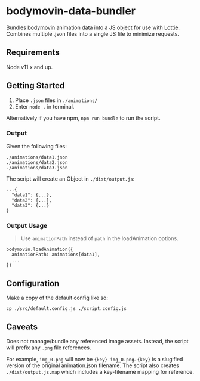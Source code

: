# bodymovin-data-bundler
Bundles [bodymovin](http://aescripts.com/bodymovin/) animation data into a JS object for use with [Lottie](https://github.com/airbnb/lottie-web). Combines multiple .json files into a single JS file to minimize requests.

## Requirements
Node v11.x and up.

## Getting Started

1. Place `.json` files in `./animations/`
2. Enter `node .` in terminal. 

Alternatively if you have npm, `npm run bundle` to run the script.

### Output

Given the following files:

```
./animations/data1.json
./animations/data2.json
./animations/data3.json
```

The script will create an Object in `./dist/output.js`:

```
...{
  "data1": {...},
  "data2": {...},
  "data3": {...}
}
```

### Output Usage

> Use `animationPath` instead of `path` in the loadAnimation options.

```
bodymovin.loadAnimation({
  animationPath: animations[data1],
  ...
})
```

## Configuration

Make a copy of the default config like so:

```
cp ./src/default.config.js ./script.config.js
```

## Caveats

Does not manage/bundle any referenced image assets. Instead, the script will prefix any `.png` file references.

For example, `img_0.png` will now be `{key}-img_0.png`. `{key}` is a slugified version of the original animation.json filename. The script also creates `./dist/output.js.map` which includes a key-filename mapping for reference.